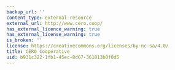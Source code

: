 ```yaml
---
backup_url: ''
content_type: external-resource
external_url: http://www.cero.coop/
has_external_licence_warning: true
has_external_license_warning: true
is_broken: ''
license: https://creativecommons.org/licenses/by-nc-sa/4.0/
title: CERO Cooperative
uid: b931c322-1fb1-45ec-8d67-361813b0f0d5
---
```


